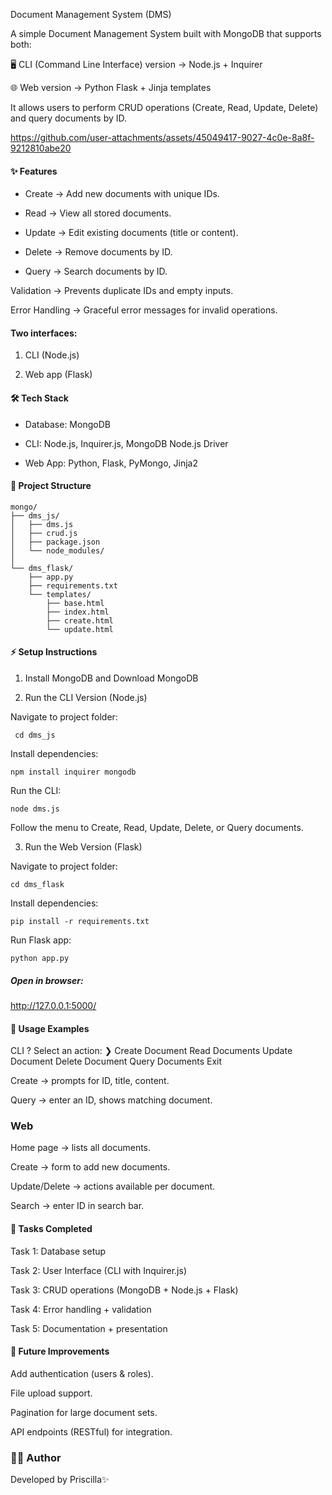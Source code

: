 Document Management System (DMS)

A simple Document Management System built with MongoDB that supports both:

 🖥️ CLI (Command Line Interface) version → Node.js + Inquirer

 🌐 Web version → Python Flask + Jinja templates

It allows users to perform CRUD operations (Create, Read, Update, Delete) and query documents by ID.




https://github.com/user-attachments/assets/45049417-9027-4c0e-8a8f-9212810abe20



#### ✨ Features

 - Create → Add new documents with unique IDs.

 - Read → View all stored documents.

 - Update → Edit existing documents (title or content).

 - Delete → Remove documents by ID.

 - Query → Search documents by ID.

Validation → Prevents duplicate IDs and empty inputs.

Error Handling → Graceful error messages for invalid operations.

#### Two interfaces:

  1. CLI (Node.js)

  2. Web app (Flask)

#### 🛠️ Tech Stack

   - Database: MongoDB

   - CLI: Node.js, Inquirer.js, MongoDB Node.js Driver

   - Web App: Python, Flask, PyMongo, Jinja2

#### 📂 Project Structure
```
mongo/
├── dms_js/             
│   ├── dms.js         
│   ├── crud.js        
│   ├── package.json   
│   └── node_modules/
│
└── dms_flask/         
    ├── app.py         
    ├── requirements.txt
    └── templates/     
        ├── base.html
        ├── index.html
        ├── create.html
        └── update.html
```

#### ⚡ Setup Instructions

1. Install MongoDB and Download MongoDB
 

2. Run the CLI Version (Node.js)

Navigate to project folder:

```
 cd dms_js

```

Install dependencies:

```
npm install inquirer mongodb

```
Run the CLI:

 ```
node dms.js

```

Follow the menu to Create, Read, Update, Delete, or Query documents.

3. Run the Web Version (Flask)

Navigate to project folder:

```
cd dms_flask

```

Install dependencies:

```
pip install -r requirements.txt

```

Run Flask app:

```
python app.py

```

##### Open in browser:

http://127.0.0.1:5000/

#### 🚀 Usage Examples
CLI
? Select an action:
  ❯ Create Document
    Read Documents
    Update Document
    Delete Document
    Query Documents
    Exit


Create → prompts for ID, title, content.

Query → enter an ID, shows matching document.

### Web

Home page → lists all documents.

Create → form to add new documents.

Update/Delete → actions available per document.

Search → enter ID in search bar.

#### 📑 Tasks Completed

  Task 1: Database setup

  Task 2: User Interface (CLI with Inquirer.js)

  Task 3: CRUD operations (MongoDB + Node.js + Flask)

  Task 4: Error handling + validation

  Task 5: Documentation + presentation

#### 🧩 Future Improvements

 Add authentication (users & roles).

 File upload support.

 Pagination for large document sets.

 API endpoints (RESTful) for integration.

### 👩‍💻 Author

Developed by Priscilla✨
